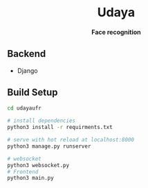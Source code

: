 <h1 align="center">
  <br>
  <br>
  Udaya
  <br>
</h1>

<h4 align="center">Face recognition 

## Backend
   - Django

## Build Setup

``` bash
cd udayaufr

# install dependencies
python3 install -r requirments.txt

# serve with hot reload at localhost:8000
python3 manage.py runserver

# websocket
python3 websocket.py
# Frontend 
python3 main.py

```

